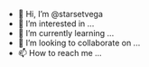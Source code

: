 - 👋 Hi, I’m @starsetvega
- 👀 I’m interested in ...
- 🌱 I’m currently learning ...
- 💞️ I’m looking to collaborate on ...
- 📫 How to reach me ...

<!---
starsetvega/starsetvega is a ✨ special ✨ repository because its `README.md` (this file) appears on your GitHub profile.
You can click the Preview link to take a look at your changes.
--->
